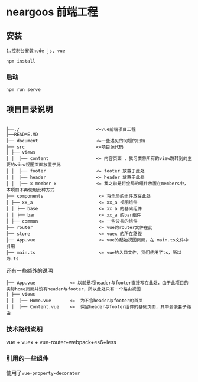 # neargoos 前端工程

## 安装

```
1.控制台安装node js, vue
```


```
npm install
```

### 启动

```
npm run serve
```

## 项目目录说明

<pre><code>
├──./                             <=vue前端项目工程
├──README.MD  
├── document                      <=一些遇见的问题的归档 
├── src                           <=项目源代码  
│ ├── views 
│ │  ├── content                  <= 内容页面 ，我习惯将所有的view跳转到的主要的view视图页面放置于此 
│ │  ├── footer                   <= footer 放置于此处
│ │  ├── header                   <= header 放置于此处
│ │  ├── x member x               <= 我之前是将全局的组件放置在members中，本项目不再使用此种方式  
├── components                     <= 将全局的组件放在此处
│ ├── xx_a                         <= xx_a 视图组件
│ │ ├── base                       <= xx_a 的基础组件
│ │ ├── bar                        <= xx_a 的bar组件
│ ├── common                       <= 一些公共的组件
├── router                         <= vue的router文件在此
├── store                          <= vuex 的所在路径
├── App.vue                        <= vue的起始视图页面，在 main.ts文件中引用 
├── main.ts                        <= vue的入口文件，我们使用了ts，所以为.ts 
</code></pre>

还有一些额外的说明

```
├── App.vue             <= 以前是将header与footer直接写在此处，由于此项目的实际home页面并没有header与footer，所以此处只有一个路由视图
│ ├── views
│ │  ├── Home.vue       <=  为不含header与footer的首页
│ │  ├── Content.vue    <=  保留header与footer组件的基础页面，其中会嵌套子路由
```

### 技术路线说明

vue + vuex + vue-router+webpack+es6+less

### 引用的一些组件

使用了`vue-property-decorator`
